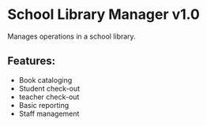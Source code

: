 # School Library Manager v1.0
Manages operations in a school library.

## Features:
- Book cataloging
- Student check-out
- teacher check-out
- Basic reporting
- Staff management